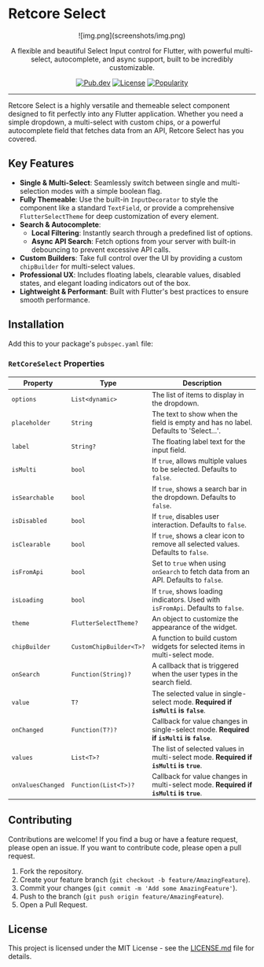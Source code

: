 # Retcore Select

<!-- 
  You can create a simple logo and place it here.
  For example, using a service like Canva or Figma.
-->
<p align="center">
  ![img.png](screenshots/img.png)
</p>

<p align="center">
  A flexible and beautiful Select Input control for Flutter, with powerful multi-select, autocomplete, and async support, built to be incredibly customizable.
</p>

<p align="center">
  <!-- Pub.dev Badge -->
  <a href="https://pub.dev/packages/retcore_select"><img src="https://img.shields.io/pub/v/retcore_select.svg" alt="Pub.dev"></a>
  <!-- License Badge -->
  <a href="https://github.com/your_username/retcore_select/blob/main/LICENSE"><img src="https://img.shields.io/github/license/your_username/retcore_select" alt="License"></a>
  <!-- Popularity Badge -->
  <a href="https://pub.dev/packages/retcore_select"><img src="https://img.shields.io/pub/popularity/retcore_select" alt="Popularity"></a>
</p>

---

Retcore Select is a highly versatile and themeable select component designed to fit perfectly into any Flutter application. Whether you need a simple dropdown, a multi-select with custom chips, or a powerful autocomplete field that fetches data from an API, Retcore Select has you covered.

## Key Features

- **Single & Multi-Select**: Seamlessly switch between single and multi-selection modes with a simple boolean flag.
- **Fully Themeable**: Use the built-in `InputDecorator` to style the component like a standard `TextField`, or provide a comprehensive `FlutterSelectTheme` for deep customization of every element.
- **Search & Autocomplete**:
    - **Local Filtering**: Instantly search through a predefined list of options.
    - **Async API Search**: Fetch options from your server with built-in debouncing to prevent excessive API calls.
- **Custom Builders**: Take full control over the UI by providing a custom `chipBuilder` for multi-select values.
- **Professional UX**: Includes floating labels, clearable values, disabled states, and elegant loading indicators out of the box.
- **Lightweight & Performant**: Built with Flutter's best practices to ensure smooth performance.

## Installation

Add this to your package's `pubspec.yaml` file:


### `RetCoreSelect` Properties

| Property         | Type                     | Description                                                                                             |
|------------------|--------------------------|---------------------------------------------------------------------------------------------------------|
| `options`        | `List<dynamic>`          | The list of items to display in the dropdown.                                                           |
| `placeholder`    | `String`                 | The text to show when the field is empty and has no label. Defaults to 'Select...'.                     |
| `label`          | `String?`                | The floating label text for the input field.                                                            |
| `isMulti`        | `bool`                   | If `true`, allows multiple values to be selected. Defaults to `false`.                                   |
| `isSearchable`   | `bool`                   | If `true`, shows a search bar in the dropdown. Defaults to `false`.                                     |
| `isDisabled`     | `bool`                   | If `true`, disables user interaction. Defaults to `false`.                                              |
| `isClearable`    | `bool`                   | If `true`, shows a clear icon to remove all selected values. Defaults to `false`.                       |
| `isFromApi`      | `bool`                   | Set to `true` when using `onSearch` to fetch data from an API. Defaults to `false`.                       |
| `isLoading`      | `bool`                   | If `true`, shows loading indicators. Used with `isFromApi`. Defaults to `false`.                          |
| `theme`          | `FlutterSelectTheme?`    | An object to customize the appearance of the widget.                                                    |
| `chipBuilder`    | `CustomChipBuilder<T>?`  | A function to build custom widgets for selected items in multi-select mode.                             |
| `onSearch`       | `Function(String)?`      | A callback that is triggered when the user types in the search field.                                   |
| `value`          | `T?`                     | The selected value in single-select mode. **Required if `isMulti` is `false`**.                           |
| `onChanged`      | `Function(T?)?`          | Callback for value changes in single-select mode. **Required if `isMulti` is `false`**.                   |
| `values`         | `List<T>?`               | The list of selected values in multi-select mode. **Required if `isMulti` is `true`**.                     |
| `onValuesChanged`| `Function(List<T>)?`   | Callback for value changes in multi-select mode. **Required if `isMulti` is `true`**.                     |

## Contributing

Contributions are welcome! If you find a bug or have a feature request, please open an issue. If you want to contribute code, please open a pull request.

1.  Fork the repository.
2.  Create your feature branch (`git checkout -b feature/AmazingFeature`).
3.  Commit your changes (`git commit -m 'Add some AmazingFeature'`).
4.  Push to the branch (`git push origin feature/AmazingFeature`).
5.  Open a Pull Request.

## License

This project is licensed under the MIT License - see the [LICENSE.md](LICENSE.md) file for details.


